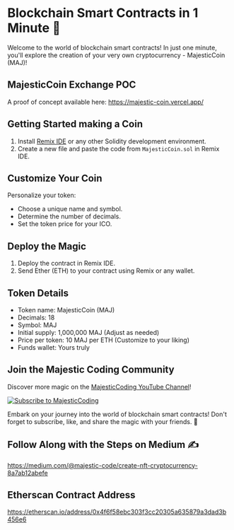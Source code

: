 # Blockchain Smart Contracts in 1 Minute 🚀

Welcome to the world of blockchain smart contracts! In just one minute, you'll explore the creation of your very own cryptocurrency - MajesticCoin (MAJ)!

## MajesticCoin Exchange POC

A proof of concept available here: https://majestic-coin.vercel.app/

## Getting Started making a Coin

1. Install [Remix IDE](https://remix.ethereum.org/) or any other Solidity development environment.
2. Create a new file and paste the code from `MajesticCoin.sol` in Remix IDE.

## Customize Your Coin

Personalize your token:
- Choose a unique name and symbol.
- Determine the number of decimals.
- Set the token price for your ICO.

## Deploy the Magic

1. Deploy the contract in Remix IDE.
2. Send Ether (ETH) to your contract using Remix or any wallet.

## Token Details

- Token name: MajesticCoin (MAJ)
- Decimals: 18
- Symbol: MAJ
- Initial supply: 1,000,000 MAJ (Adjust as needed)
- Price per token: 10 MAJ per ETH (Customize to your liking)
- Funds wallet: Yours truly

## Join the Majestic Coding Community

Discover more magic on the [MajesticCoding YouTube Channel](https://www.youtube.com/@majesticcoding/)!

[![Subscribe to MajesticCoding](https://img.shields.io/badge/Subscribe-MajesticCoding-red)](https://www.youtube.com/@majesticcoding/)

Embark on your journey into the world of blockchain smart contracts! Don't forget to subscribe, like, and share the magic with your friends. 🚀

## Follow Along with the Steps on Medium ✍️
https://medium.com/@majestic-code/create-nft-cryptocurrency-8a7ab12abefe

## Etherscan Contract Address
https://etherscan.io/address/0x4f6f58ebc303f3cc20305a635879a3dad3b456e6
